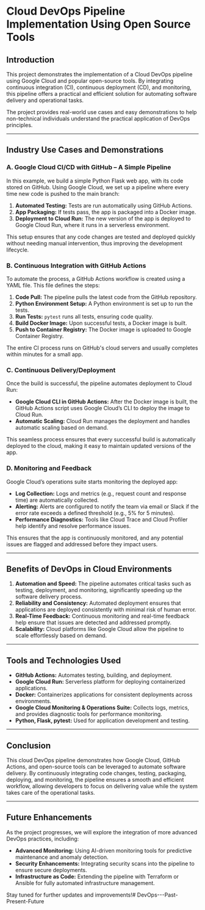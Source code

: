 # Cloud DevOps Pipeline Implementation Using Open Source Tools

## Introduction

This project demonstrates the implementation of a Cloud DevOps pipeline using Google Cloud and popular open-source tools. By integrating continuous integration (CI), continuous deployment (CD), and monitoring, this pipeline offers a practical and efficient solution for automating software delivery and operational tasks.

The project provides real-world use cases and easy demonstrations to help non-technical individuals understand the practical application of DevOps principles.

---

## Industry Use Cases and Demonstrations

### A. Google Cloud CI/CD with GitHub – A Simple Pipeline

In this example, we build a simple Python Flask web app, with its code stored on GitHub. Using Google Cloud, we set up a pipeline where every time new code is pushed to the main branch:
1. **Automated Testing:** Tests are run automatically using GitHub Actions.
2. **App Packaging:** If tests pass, the app is packaged into a Docker image.
3. **Deployment to Cloud Run:** The new version of the app is deployed to Google Cloud Run, where it runs in a serverless environment.

This setup ensures that any code changes are tested and deployed quickly without needing manual intervention, thus improving the development lifecycle.

### B. Continuous Integration with GitHub Actions

To automate the process, a GitHub Actions workflow is created using a YAML file. This file defines the steps:
1. **Code Pull:** The pipeline pulls the latest code from the GitHub repository.
2. **Python Environment Setup:** A Python environment is set up to run the tests.
3. **Run Tests:** `pytest` runs all tests, ensuring code quality.
4. **Build Docker Image:** Upon successful tests, a Docker image is built.
5. **Push to Container Registry:** The Docker image is uploaded to Google Container Registry.

The entire CI process runs on GitHub's cloud servers and usually completes within minutes for a small app.

### C. Continuous Delivery/Deployment

Once the build is successful, the pipeline automates deployment to Cloud Run:
- **Google Cloud CLI in GitHub Actions:** After the Docker image is built, the GitHub Actions script uses Google Cloud’s CLI to deploy the image to Cloud Run.
- **Automatic Scaling:** Cloud Run manages the deployment and handles automatic scaling based on demand.

This seamless process ensures that every successful build is automatically deployed to the cloud, making it easy to maintain updated versions of the app.

### D. Monitoring and Feedback

Google Cloud’s operations suite starts monitoring the deployed app:
- **Log Collection:** Logs and metrics (e.g., request count and response time) are automatically collected.
- **Alerting:** Alerts are configured to notify the team via email or Slack if the error rate exceeds a defined threshold (e.g., 5% for 5 minutes).
- **Performance Diagnostics:** Tools like Cloud Trace and Cloud Profiler help identify and resolve performance issues.

This ensures that the app is continuously monitored, and any potential issues are flagged and addressed before they impact users.

---

## Benefits of DevOps in Cloud Environments

1. **Automation and Speed:** The pipeline automates critical tasks such as testing, deployment, and monitoring, significantly speeding up the software delivery process.
2. **Reliability and Consistency:** Automated deployment ensures that applications are deployed consistently with minimal risk of human error.
3. **Real-Time Feedback:** Continuous monitoring and real-time feedback help ensure that issues are detected and addressed promptly.
4. **Scalability:** Cloud platforms like Google Cloud allow the pipeline to scale effortlessly based on demand.

---

## Tools and Technologies Used

- **GitHub Actions:** Automates testing, building, and deployment.
- **Google Cloud Run:** Serverless platform for deploying containerized applications.
- **Docker:** Containerizes applications for consistent deployments across environments.
- **Google Cloud Monitoring & Operations Suite:** Collects logs, metrics, and provides diagnostic tools for performance monitoring.
- **Python, Flask, pytest:** Used for application development and testing.

---

## Conclusion

This cloud DevOps pipeline demonstrates how Google Cloud, GitHub Actions, and open-source tools can be leveraged to automate software delivery. By continuously integrating code changes, testing, packaging, deploying, and monitoring, the pipeline ensures a smooth and efficient workflow, allowing developers to focus on delivering value while the system takes care of the operational tasks.

---

## Future Enhancements

As the project progresses, we will explore the integration of more advanced DevOps practices, including:
- **Advanced Monitoring:** Using AI-driven monitoring tools for predictive maintenance and anomaly detection.
- **Security Enhancements:** Integrating security scans into the pipeline to ensure secure deployments.
- **Infrastructure as Code:** Extending the pipeline with Terraform or Ansible for fully automated infrastructure management.

Stay tuned for further updates and improvements!# DevOps---Past-Present-Future
